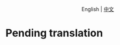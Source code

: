 <p align="center">
    <a>English</a>
    | 
    <a href="https://github.com/ricagj/pysekiro_with_RL/blob/main/Development_log/README_CN.md">中文</a>
</p>

# Pending translation